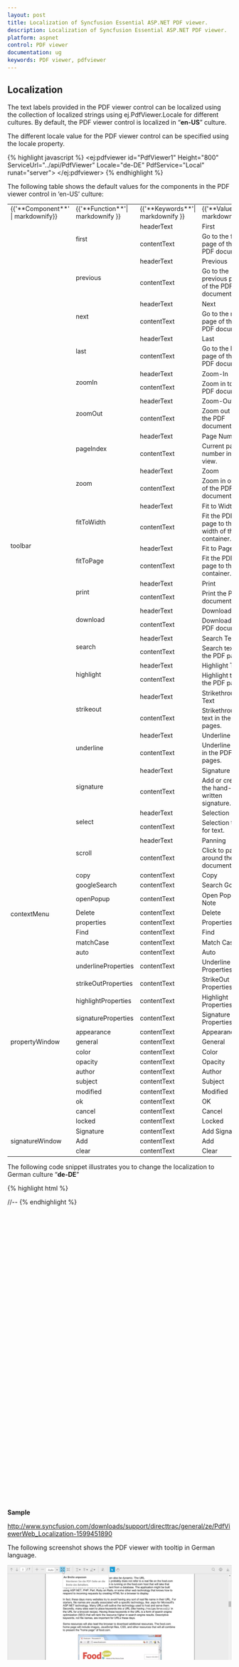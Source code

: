 ```yaml
---
layout: post
title: Localization of Syncfusion Essential ASP.NET PDF viewer.
description: Localization of Syncfusion Essential ASP.NET PDF viewer.
platform: aspnet
control: PDF viewer
documentation: ug
keywords: PDF viewer, pdfviewer
---
```


## Localization

The text labels provided in the PDF viewer control can be localized using the collection of localized strings using ej.PdfViewer.Locale for different cultures. By default, the PDF viewer control is localized in “**en-US**” culture.

The different locale value for the PDF viewer control can be specified using the locale property. 

{% highlight javascript %}
 <ej:pdfviewer id="PdfViewer1" Height="800"  
            ServiceUrl="../api/PdfViewer" Locale="de-DE"
            PdfService="Local"
            runat="server">
        </ej:pdfviewer>
{% endhighlight %}

The following table shows the default values for the components in the PDF viewer control in ‘en-US’ culture:

<table>
<tr>
<td>
{{'**Component**' | markdownify}}
</td>
<td>
{{'**Function**'| markdownify }}
</td>
<td>
{{'**Keywords**'| markdownify }}
</td>
<td>
{{'**Values**'| markdownify }}
</td>
</tr>
<tr>
<td colspan="1" rowspan="38">
toolbar
</td>
<td colspan="1" rowspan="2">
first
</td>
<td>
headerText
</td>
<td>
First
</td>
</tr>
<tr>
<td>
contentText
</td>
<td>
Go to the first page of the PDF document.
</td>
</tr>
<tr>
<td colspan="1" rowspan="2">
previous
</td>
<td>
headerText
</td>
<td>
Previous
</td>
</tr>
<tr>
<td>
contentText
</td>
<td>
Go to the previous page of the PDF document.
</td>
</tr>
<tr>
<td colspan="1" rowspan="2">
next
</td>
<td>
headerText
</td>
<td>
Next
</td>
</tr>
<tr>
<td>
contentText
</td>
<td>
Go to the next page of the PDF document.
</td>
</tr>
<tr>
<td colspan="1" rowspan="2">
last
</td>
<td>
headerText
</td>
<td>
Last
</td>
</tr>
<tr>
<td>
contentText
</td>
<td>
Go to the last page of the PDF document.
</td>
</tr>
<tr>
<td colspan="1" rowspan="2">
zoomIn
</td>
<td>
headerText
</td>
<td>
Zoom-In
</td>
</tr>
<tr>
<td>
contentText
</td>
<td>
Zoom in to the PDF document.
</td>
</tr>
<tr>
<td colspan="1" rowspan="2">
zoomOut
</td>
<td>
headerText
</td>
<td>
Zoom-Out
</td>
</tr>
<tr>
<td>
contentText
</td>
<td>
Zoom out of the PDF document.
</td>
</tr>
<tr>
<td colspan="1" rowspan="2">
pageIndex
</td>
<td>
headerText
</td>
<td>
Page Number
</td>
</tr>
<tr>
<td>
contentText
</td>
<td>
Current page number in view.
</td>
</tr>
<tr>
<td colspan="1" rowspan="2">
zoom
</td>
<td>
headerText
</td>
<td>
Zoom
</td>
</tr>
<tr>
<td>
contentText
</td>
<td>
Zoom in or out of the PDF document.
</td>
</tr>
<tr>
<td colspan="1" rowspan="2">
fitToWidth
</td>
<td>
headerText
</td>
<td>
Fit to Width
</td>
</tr>
<tr>
<td>
contentText
</td>
<td>
Fit the PDF page to the width of the container.
</td>
</tr>
<tr>
<td colspan="1" rowspan="2">
fitToPage
</td>
<td>
headerText
</td>
<td>
Fit to Page
</td>
</tr>
<tr>
<td>
contentText
</td>
<td>
Fit the PDF page to the container.
</td>
</tr>
<tr>
<td colspan="1" rowspan="2">
print 
</td>
<td>
headerText
</td>
<td>
Print
</td>
</tr>
<tr>
<td>
contentText
</td>
<td>
Print the PDF document.
</td>
</tr>
<tr>
<td colspan="1" rowspan="2">
download
</td>
<td>
headerText
</td>
<td>
Download
</td>
</tr>
<tr>
<td>
contentText
</td>
<td>
Download the PDF document.
</td>
</tr>
<tr>
<td colspan="1" rowspan="2">
search
</td>
<td>
headerText
</td>
<td>
Search Text
</td>
</tr>
<tr>
<td>
contentText
</td>
<td>
Search text in the PDF pages.
</td>
</tr>
<tr>
<td colspan="1" rowspan="2">
highlight
</td>
<td>
headerText
</td>
<td>
Highlight Text
</td>
</tr>
<tr>
<td>
contentText
</td>
<td>
Highlight text in the PDF pages.
</td>
</tr>
<tr>
<td colspan="1" rowspan="2">
strikeout
</td>
<td>
headerText
</td>
<td>
Strikethrough Text
</td>
</tr>
<tr>
<td>
contentText
</td>
<td>
Strikethrough text in the PDF pages.
</td>
</tr>
<tr>
<td colspan="1" rowspan="2">
underline
</td>
<td>
headerText
</td>
<td>
Underline Text
</td>
</tr>
<tr>
<td>
contentText
</td>
<td>
Underline text in the PDF pages.
</td>
</tr>
<tr>
<td colspan="1" rowspan="2">
signature
</td>
<td>
headerText
</td>
<td>
Signature
</td>
</tr>
<tr>
<td>
contentText
</td>
<td>
Add or create the hand-written signature.
</td>
</tr>
<tr>
<td colspan="1" rowspan="2">
select
</td>
<td>
headerText
</td>
<td>
Selection
</td>
</tr>
<tr>
<td>
contentText
</td>
<td>
Selection tool for text.
</td>
</tr>
<tr>
<td colspan="1" rowspan="2">
scroll
</td>
<td>
headerText
</td>
<td>
Panning
</td>
</tr>
<tr>
<td>
contentText
</td>
<td>
Click to pan around the document.
</td>
</tr>
<tr>
<td colspan="1" rowspan="8">
contextMenu
</td>
<td>
copy
</td>
<td>
contentText
</td>
<td>
Copy
</td>
</tr>
<tr>
<td>
googleSearch
</td>
<td>
contentText
</td>
<td>
Search Google
</td>
</tr>
<tr>
<td>
openPopup
</td>
<td>
contentText
</td>
<td>
Open Pop-Up Note
</td>
</tr>
<tr>
<td>
Delete
</td>
<td>
contentText
</td>
<td>
Delete
</td>
</tr>
<tr>
<td>
properties
</td>
<td>
contentText
</td>
<td>
Properties
</td>
</tr>
<tr>
<td>
Find
</td>
<td>
contentText
</td>
<td>
Find
</td>
</tr>
<tr>
<td>
matchCase
</td>
<td>
contentText
</td>
<td>
Match Case
</td>
</tr>
<tr>
<td>
auto
</td>
<td>
contentText
</td>
<td>
Auto
</td>
</tr>
<tr>
<td colspan="1" rowspan="14">
propertyWindow
</td>
<td>
underlineProperties
</td>
<td>
contentText
</td>
<td>
Underline Properties
</td>
</tr>
<tr>
<td>
strikeOutProperties
</td>
<td>
contentText
</td>
<td>
StrikeOut Properties
</td>
</tr>
<tr>
<td>
highlightProperties
</td>
<td>
contentText
</td>
<td>
Highlight Properties
</td>
</tr>
<tr>
<td>
signatureProperties
</td>
<td>
contentText
</td>
<td>
Signature Properties
</td>
</tr>
<tr>
<td>
appearance
</td>
<td>
contentText
</td>
<td>
Appearance
</td>
</tr>
<tr>
<td>
general
</td>
<td>
contentText
</td>
<td>
General
</td>
</tr>
<tr>
<td>
color
</td>
<td>
contentText
</td>
<td>
Color
</td>
</tr>
<tr>
<td>
opacity
</td>
<td>
contentText
</td>
<td>
Opacity
</td>
</tr>
<tr>
<td>
author
</td>
<td>
contentText
</td>
<td>
Author
</td>
</tr>
<tr>
<td>
subject
</td>
<td>
contentText
</td>
<td>
Subject
</td>
</tr>
<tr>
<td>
modified
</td>
<td>
contentText
</td>
<td>
Modified
</td>
</tr>
<tr>
<td>
ok
</td>
<td>
contentText
</td>
<td>
OK
</td>
</tr>
<tr>
<td>
cancel
</td>
<td>
contentText
</td>
<td>
Cancel
</td>
</tr>
<tr>
<td>
locked
</td>
<td>
contentText
</td>
<td>
Locked
</td>
</tr>
<tr>
<td colspan="1" rowspan="3">
signatureWindow
</td>
<td>
Signature
</td>
<td>
contentText
</td>
<td>
Add Signature
</td>
</tr>
<tr>
<td>
Add
</td>
<td>
contentText
</td>
<td>
Add
</td>
</tr>
<tr>
<td>
clear
</td>
<td>
contentText
</td>
<td>
Clear
</td>
</tr>
</table>

The following code snippet illustrates you to change the localization to German culture “**de-DE**”

{% highlight html %}
<!DOCTYPE html>
<html xmlns="http://www.w3.org/1999/xhtml">
//--
<body>
    <div style="width:100%;height:100%;padding-left: 10px;min-height: 680px;float:right">                  
        <ej:PdfViewer ID="PdfViewer2" runat="server" ServiceUrl="../api/PdfViewer">
        </ej:PdfViewer>
    </div>   
    <script type="text/javascript">
        $(function () {
            ej.PdfViewer.Locale["de-DE"] = {
                toolbar: {
                    first: {
                        headerText: 'Erste',
                        contentText: 'Gehen Sie auf die erste Seite des PDF-Dokument.'
                    },
                    previous: {
                        headerText: 'Zurück',
                        contentText: 'Gehen Sie auf die vorherige Seite des PDF-Dokuments.'
                    },
                    next: {
                        headerText: 'Nächster',
                        contentText: 'Gehen Sie auf die nächste Seite des PDF-Dokuments.'
                    },
                    last: {
                        headerText: 'Letzte',
                        contentText: 'Gehen Sie auf die letzte Seite des PDF-Dokuments.'
                    },
                    zoomIn: {
                        headerText: 'Hineinzoomen',
                        contentText: 'Vergrößern Sie das PDF-Dokument.'
                    },
                    zoomOut: {
                        headerText: 'Rauszoomen',
                        contentText: 'Zoom aus dem PDF-Dokument.'
                    },
                    pageIndex: {
                        headerText: 'Seitennummer',
                        contentText: 'Aktuelle Seitenzahl, um zu sehen.'
                    },
                    zoom: {
                        headerText: 'Zoom',
                        contentText: 'Vergrößern oder Verkleinern auf dem PDF-Dokument.'
                    },
                    fitToWidth: {
                        headerText: 'An Breite anpassen',
                        contentText: 'Montieren Sie die PDF-Seite an die Breite des Behälters.'
                    },
                    fitToPage: {
                        headerText: 'An Seite anpassen',
                        contentText: 'Montieren Sie die PDF-Seite in den Behälter.'
                    },
                    print: {
                        headerText: ' Drucken',
                        contentText: ' Drucken Sie das PDF-Dokument.'
                    },
                    download: {
                        headerText: ' Herunterladen',
                        contentText: ' Laden Sie das PDF-Dokument'
                    },
                    search: {
                        headerText: 'Suche Text',
                        contentText: 'Suchen Sie Text in den PDF-Seiten.'
                    },
                    highlight: {
                        headerText: 'hervorheben Text',
                        contentText: 'Markieren Sie Text in den PDF-Seiten.',
                    },
                    strikeout: {
                        headerText: 'StrikeOut Text',
                        contentText: 'Strike Out Text in den PDF-Seiten.',
                    },
                    underline: {
                        headerText: 'unterstreichen Text',
                        contentText: 'Unterstreichen Sie den Text in den PDF-Seiten.',
                    },
                    signature: {
                        headerText: 'Unterschrift',
                        contentText: 'Hinzufügen oder Erstellen der handschriftlichen Unterschrift.',
                    },
                    select: {
                        headerText: 'Auswahl',
                        contentText: 'Auswahlwerkzeug für Text.',
                    },
                    scroll: {
                        headerText: 'Schwenken',
                        contentText: 'Klicken Sie, um das Dokument zu verschieben',
                    }
                },
                contextMenu: {
                    copy: {
                        contentText: 'Kopieren',
                    },
                    googleSearch: {
                        contentText: 'Google suchen',
                    },
                    find: {
                        contentText: 'Finden:',
                    },
                    matchCase: {
                        contentText: 'MatchCase',
                    },
                    auto: {
                        contentText: 'Auto',
                    },
                    openPopup: {
                        contentText: 'Open Pop-Up Note',
                    },
                    delete: {
                        contentText: 'Löschen',
                    },
                    properties: {
                        contentText: 'Eigenschaften....',
                    },
                },
                propertyWindow: {
                    underlineProperties: {
                        contentText: "Unterstreichen"
                    },
                    strikeOutProperties: {
                        contentText: "StrikeOutProperties"
                    },
                    highlightProperties: {
                        contentText: "Markieren Sie die Eigenschaften"
                    },
                    signatureProperties: {
                        contentText: "Unterschrift Eigenschaften"
                    },
                    appearance: {
                        contentText: "das Auftreten"
                    },
                    general: {
                        contentText: "General"
                    },
                    color: {
                        contentText: "Farbe:"
                    },
                    opacity: {
                        contentText: "Opazität:"
                    },
                    author: {
                        contentText: "Autor:"
                    },
                    subject: {
                        contentText: "Fach:"
                    },
                    modified: {
                        contentText: "geändert:"
                    },
                    ok: {
                        contentText: "OK"
                    },
                    cancel: {
                        contentText: "stornieren"
                    },
                    locked: {
                        contentText: "eingesperrt"
                    }
                },
                signatureWindow: {
                    signature: {
                        contentText: "Signatur hinzufügen"
                    },
                    add: {
                        contentText: "Hinzufügen"
                    },
                    clear: {
                        contentText: "Klar"
                    },
                }
            };
        });
</script>
    <style>
        .frame {
            height: 600px;
            width: 950px;
        }
    </style>
</body>
</html>
{% endhighlight %}

**Sample**

<http://www.syncfusion.com/downloads/support/directtrac/general/ze/PdfViewerWeb_Localization-1599451890>

The following screenshot shows the PDF viewer with tooltip in German language.

![](Localization_images/Localization_img1.png)

